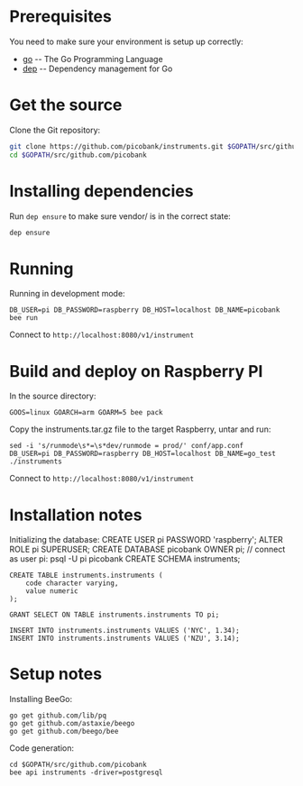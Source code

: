 # Prerequisites

You need to make sure your environment is setup up correctly:
 * [go](https://golang.org/) -- The Go Programming Language
 * [dep](https://golang.github.io/dep/) -- Dependency management for Go

# Get the source

Clone the Git repository:

```bash
git clone https://github.com/picobank/instruments.git $GOPATH/src/github.com/picobank
cd $GOPATH/src/github.com/picobank
```

# Installing dependencies

Run `dep ensure` to make sure vendor/ is in the correct state:

```bash
dep ensure
```

# Running

Running in development mode:

    DB_USER=pi DB_PASSWORD=raspberry DB_HOST=localhost DB_NAME=picobank bee run

Connect to `http://localhost:8080/v1/instrument`

# Build and deploy on Raspberry PI

In the source directory:

    GOOS=linux GOARCH=arm GOARM=5 bee pack

Copy the instruments.tar.gz file to the target Raspberry, untar and run:

    sed -i 's/runmode\s*=\s*dev/runmode = prod/' conf/app.conf
    DB_USER=pi DB_PASSWORD=raspberry DB_HOST=localhost DB_NAME=go_test ./instruments

Connect to `http://localhost:8080/v1/instrument`

# Installation notes

Initializing the database:
    CREATE USER pi PASSWORD 'raspberry';
    ALTER ROLE pi SUPERUSER;
    CREATE DATABASE picobank OWNER pi;
    // connect as user pi: psql -U pi picobank
    CREATE SCHEMA instruments;

    CREATE TABLE instruments.instruments (
        code character varying,
        value numeric
    );

    GRANT SELECT ON TABLE instruments.instruments TO pi;

    INSERT INTO instruments.instruments VALUES ('NYC', 1.34);
    INSERT INTO instruments.instruments VALUES ('NZU', 3.14);

# Setup notes

Installing BeeGo:

    go get github.com/lib/pq
    go get github.com/astaxie/beego
    go get github.com/beego/bee

Code generation:

    cd $GOPATH/src/github.com/picobank
    bee api instruments -driver=postgresql

